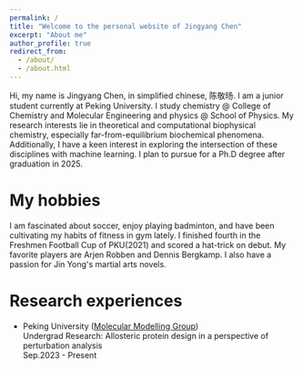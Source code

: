 ```yaml
---
permalink: /
title: "Welcome to the personal website of Jingyang Chen"
excerpt: "About me"
author_profile: true
redirect_from: 
  - /about/
  - /about.html
---
```


Hi, my name is Jingyang Chen, in simplified chinese, 陈敬旸. I am a junior student currently at Peking University. I study chemistry @ College of Chemistry and Molecular Engineering and physics @ School of Physics. My research interests lie in theoretical and computational biophysical chemistry, especially far-from-equilibrium biochemical phenomena. Additionally, I have a keen interest in exploring the intersection of these disciplines with machine learning. I plan to pursue for a Ph.D degree after graduation in 2025.

My hobbies
======
I am fascinated about soccer, enjoy playing badminton, and have been cultivating my habits of fitness in gym lately. I finished fourth in the Freshmen Football Cup of PKU(2021) and scored a hat-trick on debut. My favorite players are Arjen Robben and Dennis Bergkamp. I also have a passion for Jin Yong's martial arts novels.

Research experiences
======
- Peking University ([Molecular Modelling Group](https://www.chem.pku.edu.cn/liuzhirong/en/))<br/>
Undergrad Research: Allosteric protein design in a perspective of perturbation analysis<br/>
Sep.2023 - Present
